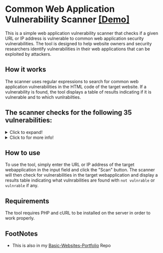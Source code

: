 # Common Web Application Vulnerability Scanner [[Demo]](https://nst-dev.000webhostapp.com/tools/scanner.php)
This is a simple web application vulnerability scanner that checks if a given URL or IP address is vulnerable to common web application security vulnerabilities. The tool is designed to help website owners and security researchers identify vulnerabilities in their web applications that can be exploited by attackers.

## How it works
The scanner uses regular expressions to search for common web application vulnerabilities in the HTML code of the target website. If a vulnerability is found, the tool displays a table of results indicating if it is vulnerable and to which vunlrabilties.

## The scanner checks for the following 35 vulnerabilities:

<details>
  <summary>Click to expand!</summary>
  
- SQL injection
- Cross-Site Scripting (XSS)
- File Inclusion
- Directory Traversal
- Remote File Inclusion
- Command Injection
- Cross-Site Request Forgery (CSRF)
- Unrestricted File Upload
- Password Cracking
- Session Hijacking
- Broken Authentication and Session Management
- Remote Code Execution
- Local File Inclusion
- Server Side Request Forgery (SSRF)
- XML External Entity (XXE) Injection
- Cross-Site Script Inclusion (XSSI)
- Server-Side Template Injection (SSTI)
- HTML Injection
- LDAP Injection
- XPath Injection
- Code Injection
- Object Injection
- Cross-Domain Scripting
- HTTP Response Splitting
- Buffer Overflow
- Format String Attack
- Command Injection (Windows)
- Insecure Cryptographic Storage
- Insecure Direct Object References
- Insufficient Logging and Monitoring
- Security Misconfiguration
- Cross-Site Script Inclusion (CSSI)
- Click Fraud
- Broken Access Control
- Clickjacking
- Hidden Form Fields.
</details>

<details>
  <summary>Click to for more info!</summary>
  
- SQL Injection - `this occurs when an attacker inserts malicious SQL code into an application's input which is then executed by the database.`
  
- XSS - `this occurs when an attacker injects malicious scripts into a web page, which are then executed by unsuspecting users.`
  
- File Inclusion - `this occurs when unsanitized user input is used to load a file or resource that should not be publicly accessible.`
  
- Directory Traversal - `this occurs when user input is used to navigate to directories outside of the intended directory hierarchy.`
  
- Remote File Inclusion - `this occurs when malicious code is included from a remote server, allowing an attacker to execute code on the server.`
  
- Command Injection - `this occurs when user input is passed directly to the command line, allowing an attacker to execute arbitrary commands.`
  
- Cross-Site Request Forgery (CSRF) - `this occurs when an attacker submits unauthorized requests on behalf of an authenticated user.`
  
- Unrestricted File Upload - `this occurs when malicious files are uploaded to a server and executed, allowing an attacker to execute code on the server.`
  
- Password Cracking - `this occurs when weak password policies allow attackers to guess or crack passwords.`
  
- Session Hijacking - `this occurs when an attacker gains access to a user's session ID and uses it to impersonate the user.`
  
- Broken Authentication and Session Management - `this occurs when poorly implemented authentication and session management allow attackers to bypass authentication and hijack sessions.`

- Remote Code Execution - `this occurs when user input is passed directly to the command line, allowing an attacker to execute arbitrary commands.`
  
- Local File Inclusion - `this occurs when unsanitized user input is used to load a file or resource that should not be publicly accessible.`
  
- Server Side Request Forgery (SSRF) - `this occurs when an attacker sends requests to internal or external servers on behalf of the vulnerable application.`
  
- XML External Entity (XXE) Injection - `this occurs when external entities are injected into an XML document, leading to the disclosure of sensitive information or execution of remote code.`

- Cross-Site Script Inclusion (XSSI) - `this occurs when an attacker can load a web page's JavaScript data from an external source, allowing them to execute malicious code on the victim's browser.`

- Server-Side Template Injection (SSTI) - `this occurs when an attacker injects malicious code into a template that is parsed and executed on the server-side.`
  
- HTML Injection - `this is a vulnerability where an attacker can inject malicious HTML code into a web page. This can allow the attacker to steal sensitive information or execute arbitrary code in the user's browser.`
  
- LDAP Injection - `this occurs when an attacker can inject malicious input into an LDAP search filter or command, allowing them to access or modify sensitive information in the LDAP directory.`

- XPath Injection - `this occurs when an attacker injects malicious input into an XPath query, allowing them to access or modify sensitive information.`
  
- Code Injection - `this occurs when an attacker can inject malicious code into a web application, allowing them to execute arbitrary code on the server.`
  
- Object Injection - `this occurs when an attacker can manipulate serialized objects in a web application to execute arbitrary code.`
  
- Cross-Domain Scripting - `this occurs when an attacker can inject a script into a web page from an external domain, allowing them to steal sensitive information from the victim's browser.`

- HTTP Response Splitting - `this occurs when an attacker can inject newlines into an HTTP response header, allowing them to insert additional HTTP headers and potentially perform other attacks.`

- Buffer Overflow - `An attack where an attacker can exploit a buffer overflow vulnerability in a web application to execute arbitrary code on the server.`
  
- Format String Attack - `An attack where an attacker can exploit a format string vulnerability in a web application to execute arbitrary code on the server.`
  
- Command Injection (Windows) - `An attack where an attacker can inject malicious input into a command executed on a Windows system, allowing them to execute arbitrary code on the server.`

- Insecure Cryptographic Storage - `An attack where an attacker can exploit weak cryptographic hashing algorithms to gain access to sensitive information.`
  
- Insecure Direct Object References - `Unvalidated or insufficiently validated user input is used to access sensitive information or functionality directly through URL manipulation.`

- Insufficient Logging and Monitoring - `Insufficient or nonexistent logging and monitoring capabilities make it difficult to detect and respond to security incidents.`
  
- Security Misconfiguration - `Incorrectly configured server settings or application properties can result in vulnerabilities that can be exploited by attackers.`
  
- Cross-Site Script Inclusion (CSSI) - `Unsanitized user input is used to include external resources, such as stylesheets, that could potentially be controlled by an attacker.`
  
- Click Fraud - `An attack where an attacker generates fake clicks on online advertisements to increase their revenue or to exhaust a competitor's advertising budget.`
  
- Broken Access Control - `An attack where an attacker is able to gain unauthorized access to resources or actions that should be protected by access controls, allowing them to steal sensitive information or perform malicious actions.`

- Clickjacking - `An attack where an attacker tricks a user into clicking on a button or link that is disguised as something else, such as a harmless button, but actually performs a malicious action, such as initiating a transfer of funds or installing malware.`

- Hidden Form Fields - `This is a type of vulnerability where a form field is hidden from the user, but still included in the form submission. This can allow attackers to submit unexpected data, potentially bypassing form validation or performing other malicious actions.`

- Object Injection - `This occurs when an attacker can manipulate serialized objects in a web application to execute arbitrary code.`
</details>

## How to use
To use the tool, simply enter the URL or IP address of the target webapplication in the input field and click the "Scan" button. The scanner will then check for vulnerabilities in the target webapplication and display a results table indicating what vulnrabilities are found with `not vulnrable` or `vulnrable` if any.

## Requirements
The tool requires PHP and cURL to be installed on the server in order to work properly.

## FootNotes 
- This is also in my [Basic-Websites-Portfolio](https://github.com/SirCryptic/Basic-Websites-Portfolio) Repo
